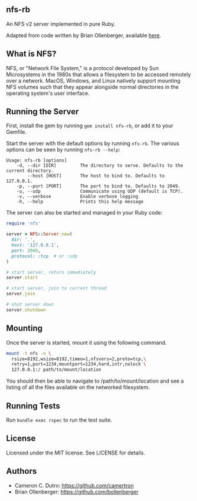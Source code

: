 ## nfs-rb

An NFS v2 server implemented in pure Ruby.

Adapted from code written by Brian Ollenberger, available [here](https://github.com/bollenberger/nfs).

## What is NFS?

NFS, or "Network File System," is a protocol developed by Sun Microsystems in the 1980s that allows a filesystem to be accessed remotely over a network. MacOS, Windows, and Linux natively support mounting NFS volumes such that they appear alongside normal directories in the operating system's user interface.

## Running the Server

First, install the gem by running `gem install nfs-rb`, or add it to your Gemfile.

Start the server with the default options by running `nfs-rb`. The various options can be seen by running `nfs-rb --help`:

```
Usage: nfs-rb [options]
    -d, --dir [DIR]         The directory to serve. Defaults to the current directory.
        --host [HOST]       The host to bind to. Defaults to 127.0.0.1.
    -p, --port [PORT]       The port to bind to. Defaults to 2049.
    -u, --udp               Communicate using UDP (default is TCP).
    -v, --verbose           Enable verbose logging
    -h, --help              Prints this help message
```

The server can also be started and managed in your Ruby code:

```ruby
require 'nfs'

server = NFS::Server.new(
  dir: '.',
  host: '127.0.0.1',
  port: 2049,
  protocol: :tcp  # or :udp
)

# start server, return immediately
server.start

# start server, join to current thread
server.join

# shut server down
server.shutdown
```

## Mounting

Once the server is started, mount it using the following command.

```bash
mount -t nfs -o \
  rsize=8192,wsize=8192,timeo=1,nfsvers=2,proto=tcp,\
  retry=1,port=1234,mountport=1234,hard,intr,nolock \
  127.0.0.1:/ path/to/mount/location
```

You should then be able to navigate to /path/to/mount/location and see a listing of all the files available on the networked filesystem.

## Running Tests

Run `bundle exec rspec` to run the test suite.

## License

Licensed under the MIT license. See LICENSE for details.

## Authors

* Cameron C. Dutro: https://github.com/camertron
* Brian Ollenberger: https://github.com/bollenberger
